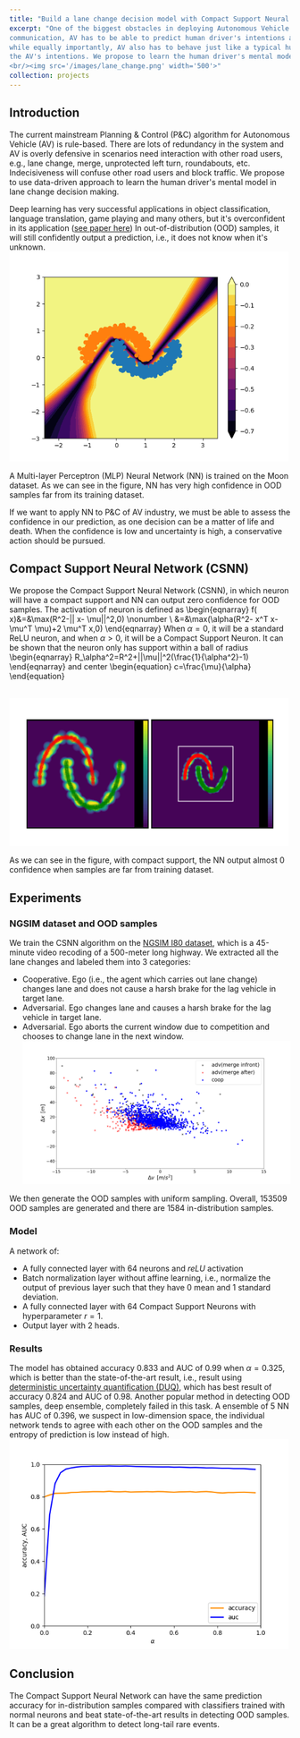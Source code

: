 ```yaml
---
title: "Build a lane change decision model with Compact Support Neural Network"
excerpt: "One of the biggest obstacles in deploying Autonomous Vehicle (AV) is that without vehicle-to-vehicle
communication, AV has to be able to predict human driver's intentions and planning and control its action accordingly,
while equally importantly, AV also has to behave just like a typical human driver such that other road users can infer
the AV's intentions. We propose to learn the human driver's mental model in lane change decision making.
<br/><img src='/images/lane_change.png' width='500'>"
collection: projects
---
```

## Introduction
The current mainstream Planning & Control (P&C) algorithm for Autonomous Vehicle (AV) is rule-based. There are 
lots of redundancy in the system and AV is overly defensive in scenarios need interaction with other road users, e.g.,
lane change, merge, unprotected left turn, roundabouts, etc. Indecisiveness will confuse other road users and block 
traffic. We propose to use data-driven approach to learn the human driver's mental model in lane change decision making.

Deep learning has very successful applications in object classification, language translation, game playing and
many others, but it's overconfident in its application
([see paper here](https://openaccess.thecvf.com/content_CVPR_2019/papers/Hein_Why_ReLU_Networks_Yield_High-Confidence_Predictions_Far_Away_From_the_CVPR_2019_paper.pdf)) 
In out-of-distribution (OOD) samples, it will still confidently output a prediction, i.e., it does 
not know when it's unknown.
<br/><img src='/images/uncertainty.png' width='500'>

A Multi-layer Perceptron (MLP) Neural Network (NN) is trained on the Moon dataset. As we can see in the figure, 
NN has very high confidence in OOD samples far from its training dataset. 

If we want to apply NN to P&C of AV industry, we must be able to assess the confidence in our prediction, as one 
decision can be a matter of life and death. When the confidence is low and uncertainty is high, a conservative action 
should be pursued. 

## Compact Support Neural Network (CSNN)
We propose the Compact Support Neural Network (CSNN), in which neuron will have a compact support and NN can output
zero confidence for OOD samples. The activation of neuron is defined as
\begin{eqnarray}
	f( x)&=&\max(R^2-|| x- \mu||^2,0) \nonumber \\ 
	    &=&\max(\alpha(R^2- x^T x- \mu^T \mu)+2 \mu^T x,0)
\end{eqnarray}
When $\alpha=0$, it will be a standard ReLU neuron, and when $\alpha>0$, it will be a
Compact Support Neuron. It can be shown that the neuron only has support within a ball of 
radius
\begin{eqnarray}
	R_\alpha^2=R^2+||\mu||^2(\frac{1}{\alpha^2}-1)
\end{eqnarray}
and center 
\begin{equation}
    c=\frac{\mu}{\alpha}
\end{equation}

<br/><img src='/images/csnn.png' width='500'>

As we can see in the figure, with compact support, the NN output almost 0 confidence when samples are far from training
dataset.


## Experiments
### NGSIM dataset and OOD samples
We train the CSNN algorithm on the 
[NGSIM I80 dataset](https://www.fhwa.dot.gov/publications/research/operations/06137/index.cfm), which is a 
45-minute video recoding of a 500-meter long highway. We extracted all the lane changes and labeled them
into 3 categories:
* Cooperative. Ego (i.e., the agent which carries out lane change) changes lane and does not cause a harsh 
brake for the lag vehicle in target lane.
* Adversarial. Ego changes lane and causes a harsh brake for the lag vehicle in target lane. 
* Adversarial. Ego aborts the current window due to competition and chooses to change lane in the next window.
<br/><img src='/images/us80.png' width='500'>

We then generate the OOD samples with uniform sampling. Overall, 153509 OOD samples are generated and there are 
1584 in-distribution samples.

### Model
A network of:
 * A fully connected layer with 64 neurons and $reLU$ activation
 * Batch normalization layer without affine learning, i.e., normalize the output of previous layer such that 
 they have 0 mean and 1 standard deviation.
 * A fully connected layer with 64 Compact Support Neurons with hyperparameter $r=1$.
 * Output layer with 2 heads.
 
 
### Results
 The model has obtained accuracy 0.833 and AUC of 0.99 when $\alpha=0.325$, which is better than the state-of-the-art 
 result, i.e., result using [deterministic uncertainty quantification (DUQ)](https://arxiv.org/abs/2003.02037), which
 has best result of accuracy 0.824 and AUC of 0.98. Another popular method in detecting OOD samples, deep ensemble, 
 completely failed in this task. A ensemble of 5 NN has AUC of 0.396, we suspect in low-dimension space, the individual 
 network tends to agree with each other on the OOD samples and the entropy of prediction is low instead of high.
<br/><img src='/images/auc.png' width='500'>
 

## Conclusion
The Compact Support Neural Network can have the same prediction accuracy for in-distribution samples compared with
classifiers trained with normal neurons and beat state-of-the-art results in detecting OOD samples. It can be a 
great algorithm to detect long-tail rare events. 
